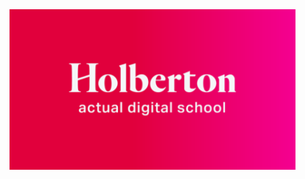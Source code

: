<img src="https://github.com/TheWatcher01/holbertonschool-printf/blob/Ted_Code/holberton-logo_2.png" alt= printf_flowchart/>
